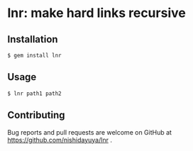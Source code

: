 # lnr: make hard links recursive

## Installation

```console
$ gem install lnr
```

## Usage

```console
$ lnr path1 path2
```

## Contributing

Bug reports and pull requests are welcome on GitHub at https://github.com/nishidayuya/lnr .
